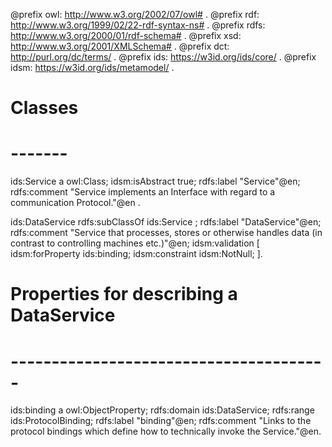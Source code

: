 @prefix owl: <http://www.w3.org/2002/07/owl#> .
@prefix rdf: <http://www.w3.org/1999/02/22-rdf-syntax-ns#> .
@prefix rdfs: <http://www.w3.org/2000/01/rdf-schema#> .
@prefix xsd: <http://www.w3.org/2001/XMLSchema#> .
@prefix dct: <http://purl.org/dc/terms/> .
@prefix ids: <https://w3id.org/ids/core/> .
@prefix idsm: <https://w3id.org/ids/metamodel/> .


# Classes
# -------

ids:Service a owl:Class;
	idsm:isAbstract true;
    rdfs:label "Service"@en;
    rdfs:comment "Service implements an Interface with regard to a communication Protocol."@en
    .
    
ids:DataService rdfs:subClassOf ids:Service ;
    rdfs:label "DataService"@en;
    rdfs:comment "Service that processes, stores or otherwise handles data (in contrast to controlling machines etc.)"@en;
    idsm:validation [
        idsm:forProperty ids:binding;
        idsm:constraint idsm:NotNull;
    ].

# Properties for describing a DataService
# ---------------------------------------

ids:binding a owl:ObjectProperty;
    rdfs:domain ids:DataService;
    rdfs:range ids:ProtocolBinding;
    rdfs:label "binding"@en;
    rdfs:comment "Links to the protocol bindings which define how to technically invoke the Service."@en.

